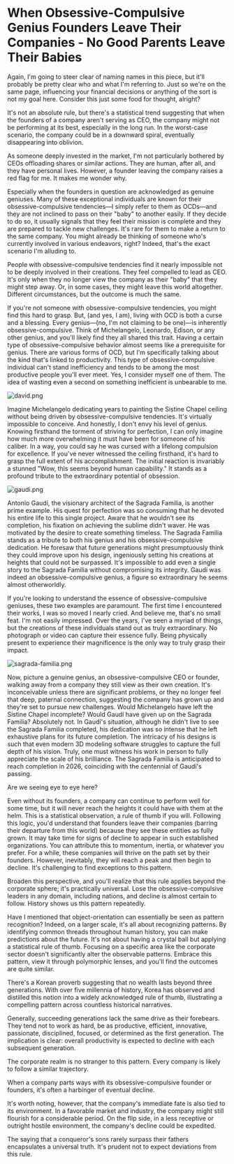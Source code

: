 # When Obsessive-Compulsive Genius Founders Leave Their Companies - No Good Parents Leave Their Babies

Again, I'm going to steer clear of naming names in this piece, but it'll probably be pretty clear who and what I'm referring to. Just so we're on the same page, influencing your financial decisions or anything of the sort is not my goal here. Consider this just some food for thought, alright?

It's not an absolute rule, but there's a statistical trend suggesting that when the founders of a company aren't serving as CEO, the company might not be performing at its best, especially in the long run. In the worst-case scenario, the company could be in a downward spiral, eventually disappearing into oblivion.

As someone deeply invested in the market, I'm not particularly bothered by CEOs offloading shares or similar actions. They are human, after all, and they have personal lives. However, a founder leaving the company raises a red flag for me. It makes me wonder why.

Especially when the founders in question are acknowledged as genuine geniuses. Many of these exceptional individuals are known for their obsessive-compulsive tendencies—I simply refer to them as OCDs—and they are not inclined to pass on their "baby" to another easily. If they decide to do so, it usually signals that they feel their mission is complete and they are prepared to tackle new challenges. It's rare for them to make a return to the same company. You might already be thinking of someone who's currently involved in various endeavors, right? Indeed, that's the exact scenario I'm alluding to.

People with obsessive-compulsive tendencies find it nearly impossible not to be deeply involved in their creations. They feel compelled to lead as CEO. It's only when they no longer view the company as their "baby" that they might step away. Or, in some cases, they might leave this world altogether. Different circumstances, but the outcome is much the same.

If you're not someone with obsessive-compulsive tendencies, you might find this hard to grasp. But, (and yes, I am), living with OCD is both a curse and a blessing. Every genius—(no, I'm not claiming to be one)—is inherently obsessive-compulsive. Think of Michelangelo, Leonardo, Edison, or any other genius, and you'll likely find they all shared this trait. Having a certain type of obsessive-compulsive behavior almost seems like a prerequisite for genius. There are various forms of OCD, but I'm specifically talking about the kind that's linked to productivity. This type of obsessive-compulsive individual can't stand inefficiency and tends to be among the most productive people you'll ever meet. Yes, I consider myself one of them. The idea of wasting even a second on something inefficient is unbearable to me.

![david.png](images%2Fdavid.png)

Imagine Michelangelo dedicating years to painting the Sistine Chapel ceiling without being driven by obsessive-compulsive tendencies. It's virtually impossible to conceive. And honestly, I don't envy his level of genius. Knowing firsthand the torment of striving for perfection, I can only imagine how much more overwhelming it must have been for someone of his caliber. In a way, you could say he was cursed with a lifelong compulsion for excellence. If you've never witnessed the ceiling firsthand, it's hard to grasp the full extent of his accomplishment. The initial reaction is invariably a stunned "Wow, this seems beyond human capability." It stands as a profound tribute to the extraordinary potential of obsession.

![gaudi.png](images%2Fgaudi.png)

Antonio Gaudí, the visionary architect of the Sagrada Familia, is another prime example. His quest for perfection was so consuming that he devoted his entire life to this single project. Aware that he wouldn't see its completion, his fixation on achieving the sublime didn't waver. He was motivated by the desire to create something timeless. The Sagrada Familia stands as a tribute to both his genius and his obsessive-compulsive dedication. He foresaw that future generations might presumptuously think they could improve upon his design, ingeniously setting his creations at heights that could not be surpassed. It's impossible to add even a single story to the Sagrada Familia without compromising its integrity. Gaudí was indeed an obsessive-compulsive genius, a figure so extraordinary he seems almost otherworldly.

If you're looking to understand the essence of obsessive-compulsive geniuses, these two examples are paramount. The first time I encountered their works, I was so moved I nearly cried. And believe me, that's no small feat. I'm not easily impressed. Over the years, I've seen a myriad of things, but the creations of these individuals stand out as truly extraordinary. No photograph or video can capture their essence fully. Being physically present to experience their magnificence is the only way to truly grasp their impact.

![sagrada-familia.png](images%2Fsagrada-familia.png)

Now, picture a genuine genius, an obsessive-compulsive CEO or founder, walking away from a company they still view as their own creation. It's inconceivable unless there are significant problems, or they no longer feel that deep, paternal connection, suggesting the company has grown up and they're set to pursue new challenges. Would Michelangelo have left the Sistine Chapel incomplete? Would Gaudí have given up on the Sagrada Familia? Absolutely not. In Gaudí's situation, although he didn't live to see the Sagrada Familia completed, his dedication was so intense that he left exhaustive plans for its future completion. The intricacy of his designs is such that even modern 3D modeling software struggles to capture the full depth of his vision. Truly, one must witness his work in person to fully appreciate the scale of his brilliance. The Sagrada Familia is anticipated to reach completion in 2026, coinciding with the centennial of Gaudí's passing. 

Are we seeing eye to eye here?

Even without its founders, a company can continue to perform well for some time, but it will never reach the heights it could have with them at the helm. This is a statistical observation, a rule of thumb if you will. Following this logic, you'd understand that founders leave their companies (barring their departure from this world) because they see these entities as fully grown. It may take time for signs of decline to appear in such established organizations. You can attribute this to momentum, inertia, or whatever you prefer. For a while, these companies will thrive on the path set by their founders. However, inevitably, they will reach a peak and then begin to decline. It's challenging to find exceptions to this pattern.

Broaden this perspective, and you'll realize that this rule applies beyond the corporate sphere; it's practically universal. Lose the obsessive-compulsive leaders in any domain, including nations, and decline is almost certain to follow. History shows us this pattern repeatedly.

Have I mentioned that object-orientation can essentially be seen as pattern recognition? Indeed, on a larger scale, it's all about recognizing patterns. By identifying common threads throughout human history, you can make predictions about the future. It's not about having a crystal ball but applying a statistical rule of thumb. Focusing on a specific area like the corporate sector doesn't significantly alter the observable patterns. Embrace this pattern, view it through polymorphic lenses, and you'll find the outcomes are quite similar.

There's a Korean proverb suggesting that no wealth lasts beyond three generations. With over five millennia of history, Korea has observed and distilled this notion into a widely acknowledged rule of thumb, illustrating a compelling pattern across countless historical narratives.

Generally, succeeding generations lack the same drive as their forebears. They tend not to work as hard, be as productive, efficient, innovative, passionate, disciplined, focused, or determined as the first generation. The implication is clear: overall productivity is expected to decline with each subsequent generation.

The corporate realm is no stranger to this pattern. Every company is likely to follow a similar trajectory.

When a company parts ways with its obsessive-compulsive founder or founders, it's often a harbinger of eventual decline.

It's worth noting, however, that the company's immediate fate is also tied to its environment. In a favorable market and industry, the company might still flourish for a considerable period. On the flip side, in a less receptive or outright hostile environment, the company's decline could be expedited.

The saying that a conqueror's sons rarely surpass their fathers encapsulates a universal truth. It's prudent not to expect deviations from this rule.